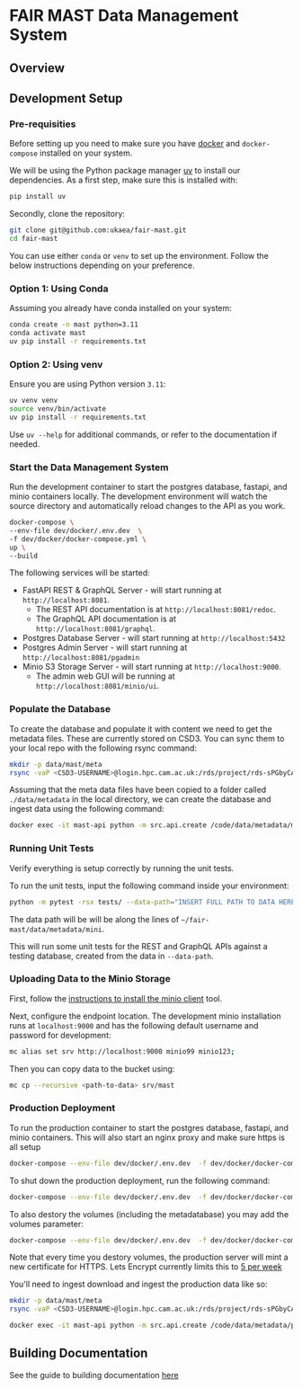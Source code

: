 # FAIR MAST Data Management System

## Overview


## Development Setup

### Pre-requisities

Before setting up you need to make sure you have [docker](https://www.docker.com/get-started/) and `docker-compose` installed on your system.

We will be using the Python package manager [uv](https://astral.sh/blog/uv) to install our dependencies. As a first step, make sure this is installed with:
```bash
pip install uv
```
Secondly, clone the repository:
```bash
git clone git@github.com:ukaea/fair-mast.git
cd fair-mast
```

You can use either `conda` or `venv` to set up the environment. Follow the below instructions depending on your preference. 
### Option 1: Using Conda
Assuming you already have conda installed on your system:
```bash
conda create -n mast python=3.11
conda activate mast
uv pip install -r requirements.txt
```

### Option 2: Using venv
Ensure you are using Python version `3.11`:
```bash
uv venv venv
source venv/bin/activate
uv pip install -r requirements.txt
```

Use `uv --help` for additional commands, or refer to the documentation if needed.

### Start the Data Management System
Run the development container to start the postgres database, fastapi, and minio containers locally. The development environment will watch the source directory and automatically reload changes to the API as you work.

```bash
docker-compose \
--env-file dev/docker/.env.dev  \
-f dev/docker/docker-compose.yml \
up \
--build
```

The following services will be started:

 - FastAPI REST & GraphQL Server - will start running at `http://localhost:8081`. 
    - The REST API documentation is at `http://localhost:8081/redoc`. 
    - The GraphQL API documentation is at `http://localhost:8081/graphql`.
 - Postgres Database Server - will start running at `http://localhost:5432`
 - Postgres Admin Server - will start running at `http://localhost:8081/pgadmin`
 - Minio S3 Storage Server - will start running at `http://localhost:9000`.
    - The admin web GUI will be running at `http://localhost:8081/minio/ui`. 

### Populate the Database
To create the database and populate it with content we need to get the metadata files. These are currently stored on CSD3. You can sync them to your local repo with the following rsync command:


```bash
mkdir -p data/mast/meta
rsync -vaP <CSD3-USERNAME>@login.hpc.cam.ac.uk:/rds/project/rds-sPGbyCAPsJI/archive/metadata data/
```

Assuming that the meta data files have been copied to a folder called `./data/metadata` in the local directory, we can 
create the database and ingest data using the following command:

```bash
docker exec -it mast-api python -m src.api.create /code/data/metadata/mini
```

### Running Unit Tests
Verify everything is setup correctly by running the unit tests.

To run the unit tests, input the following command inside your environment:

```bash
python -m pytest -rsx tests/ --data-path="INSERT FULL PATH TO DATA HERE"
```

The data path will be will be along the lines of `~/fair-mast/data/metadata/mini`.

This will run some unit tests for the REST and GraphQL APIs against a testing database, created from the data in `--data-path`. 

### Uploading Data to the Minio Storage

First, follow the [instructions to install the minio client](https://min.io/docs/minio/linux/reference/minio-mc.html) tool.

Next, configure the endpoint location. The development minio installation runs at `localhost:9000` and has the following default username and password for development:

```bash
mc alias set srv http://localhost:9000 minio99 minio123;
```

Then you can copy data to the bucket using:

```bash
mc cp --recursive <path-to-data> srv/mast
```


### Production Deployment

To run the production container to start the postgres database, fastapi, and minio containers. This will also start an nginx proxy and make sure https is all setup

```bash
docker-compose --env-file dev/docker/.env.dev  -f dev/docker/docker-compose.yml -f dev/docker/docker-compose-prod.yml up --build --force-recreate --remove-orphans -d
```

To shut down the production deployment, run the following command:

```bash
docker-compose --env-file dev/docker/.env.dev  -f dev/docker/docker-compose.yml -f dev/docker/docker-compose-prod.yml down
```

To also destory the volumes (including the metadatabase) you may add the volumes parameter:
```bash
docker-compose --env-file dev/docker/.env.dev  -f dev/docker/docker-compose.yml -f dev/docker/docker-compose-prod.yml down --volumes
```

Note that every time you destory volumes, the production server will mint a new certificate for HTTPS. Lets Encrypt currently limits this to [5 per week](https://letsencrypt.org/docs/duplicate-certificate-limit/)

You'll need to ingest download and ingest the production data like so:

```bash
mkdir -p data/mast/meta
rsync -vaP <CSD3-USERNAME>@login.hpc.cam.ac.uk:/rds/project/rds-sPGbyCAPsJI/archive/metadata data/
```

```bash
docker exec -it mast-api python -m src.api.create /code/data/metadata/prod
```

## Building Documentation

See the guide to building documentation [here](./docs/README.md)
